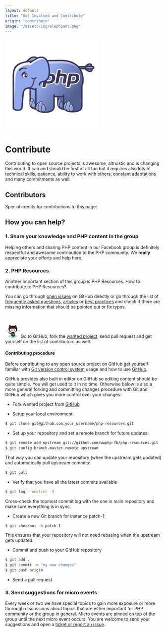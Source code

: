 ```yaml
---
layout: default
title: "Get Involved and Contribute"
origin: "contribute"
image: "/assets/img/elephpant.png"
---
```


![ElePHPant](/assets/img/elephpant.png "ElePHPant")

# Contribute

Contributing to open source projects is awesome, altruistic and is changing this
world. It can and should be first of all fun but it requires also lots of technical
skills, patience, ability to work with others, constant adaptations and many
commitments as well.

## Contributors

Special credits for contributions to this page:

<div id="contribute-contributors"></div>

## How you can help?

### 1. Share your knowledge and PHP content in the group

Helping others and sharing PHP content in our Facebook group is definitely
respectful and awesome contribution to the PHP community. We **really**
appreciate your efforts and help here.

### 2. PHP Resources

Another important section of this group is PHP Resources. How to contribute to
PHP Resources?

You can go through [open issues](https://github.com/wwphp-fb/php-resources/issues)
on GitHub directly or go through the list of [frequently asked questions](/faq/),
[articles](/articles/) or [best practices](/php-best-practices/) and check if
there are missing information that should be pointed out or fix typos.

<div class="panel callout radius" style="margin-top: 50px"><img src="/assets/img/octocat.png" alt="Octocat" />Go to GitHub, fork
the <a href="https://github.com/wwphp-fb" rel="nofollow">wanted project</a>, send pull request and get yourself on the list of
contributors as well.</div>

#### Contributing procedure

Before contributing to any open source project on GitHub get yourself familiar
with [Git version control system](/faq/git-introduction/) usage and how to use
[GitHub](https://help.github.com/).

GitHub provides also built in editor on GitHub so editing content should be quite
simple. You will get used to it in no time. Otherwise below is also a more general
forking and committing changes procedure with Git and GitHub which gives you more
control over your changes.

* Fork wanted project from [GitHub](https://github.com/wwphp-fb)

* Setup your local environment:

```bash
$ git clone git@github.com:your_username/php-resources.git
```

* Set up your repository and set a remote branch for future updates:

```bash
$ git remote add upstream git://github.com/wwphp-fb/php-resources.git
$ git config branch.master.remote upstream
```

That way you can update your repository (when the upstream gets updated) and
automatically pull upstream commits:

```bash
$ git pull
```

* Verify that you have all the latest commits available

```bash
$ git log --oneline -3
```

Cross-check the topmost commit log with the one in main repository and make sure
everything is in sync.

* Create a new Git branch for instance patch-1:

```bash
$ git checkout -b patch-1
```

This ensures that your repository will not need rebasing when the upstream gets updated.

* Commit and push to your GitHub repository

```bash
$ git add .
$ git commit -m "my new changes"
$ git push origin
```

* Send a pull request

### 3. Send suggestions for micro events

Every week or two we have special topics to gain more exposure or more thorough
discussions about topics that are either important for PHP community or the group
in general. Micro events are pinned on top of the group until the next micro
event occurs. You are welcome to send your suggestions and open a [ticket or
report an issue](https://github.com/wwphp-fb/wwphp-fb.github.io/issues).

